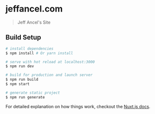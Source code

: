 # jeffancel.com

> Jeff Ancel's Site

## Build Setup

``` bash
# install dependencies
$ npm install # Or yarn install

# serve with hot reload at localhost:3000
$ npm run dev

# build for production and launch server
$ npm run build
$ npm start

# generate static project
$ npm run generate
```


For detailed explanation on how things work, checkout the [Nuxt.js docs](https://github.com/nuxt/nuxt.js).
